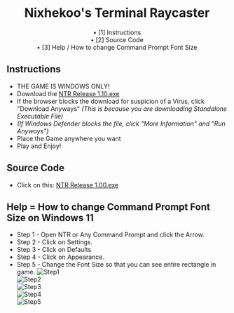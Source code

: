 <div align="center">
<h1 align=center>Nixhekoo's Terminal Raycaster</h1>
• [1] Instructions <br>
• [2] Source Code <br>
• [3] Help / How to change Command Prompt Font Size<br>

</div>

## Instructions
- THE GAME IS WINDOWS ONLY!
- Download the [NTR Release 1.10.exe](https://github.com/Nixhekoo/NTR-NixhekoosTerminalRaycaster_CPP/raw/main/NTR%20Release%201.15.exe)
- If the browser blocks the download for suspicion of a Virus, click "Download Anyways" *(This is because you are downloading Standalone Executable File)*
- *(If Windows Defender blocks the file, click "More Information" and "Run Anyways")*
- Place the Game anywhere you want
- Play and Enjoy!

## Source Code
- Click on this: [NTR Release 1.00.exe](https://github.com/Nixhekoo/NTR-NixhekoosTerminalRaycaster_CPP/blob/main/raycaster.cpp)

## Help = How to change Command Prompt Font Size on Windows 11
- Step 1 - Open NTR or Any Command Prompt and click the Arrow.
- Step 2 - Click on Settings.
- Step 3 - Click on Defaults
- Step 4 - Click on Appearance.
- Step 5 - Change the Font Size so that you can see entire rectangle in game.
![Step1](https://raw.githubusercontent.com/Nixhekoo/NTR-NixhekoosTerminalRaycaster_CPP/main/How%20to%20adjust%20Command%20Prompt%20Font%20Size/Step1.png) <br>
![Step2](https://raw.githubusercontent.com/Nixhekoo/NTR-NixhekoosTerminalRaycaster_CPP/main/How%20to%20adjust%20Command%20Prompt%20Font%20Size/Step2.png) <br>
![Step3](https://raw.githubusercontent.com/Nixhekoo/NTR-NixhekoosTerminalRaycaster_CPP/main/How%20to%20adjust%20Command%20Prompt%20Font%20Size/Step3.png) <br>
![Step4](https://raw.githubusercontent.com/Nixhekoo/NTR-NixhekoosTerminalRaycaster_CPP/main/How%20to%20adjust%20Command%20Prompt%20Font%20Size/Step4.png) <br>
![Step5](https://raw.githubusercontent.com/Nixhekoo/NTR-NixhekoosTerminalRaycaster_CPP/main/How%20to%20adjust%20Command%20Prompt%20Font%20Size/Step5.png) <br>
